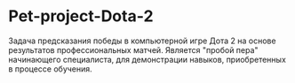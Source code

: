 # Pet-project-Dota-2
Задача предсказания победы в компьютерной игре Дота 2 на основе результатов профессиональных матчей. Является "пробой пера" начинающего специалиста, для демонстрации навыков, приобретенных в процессе обучения.
